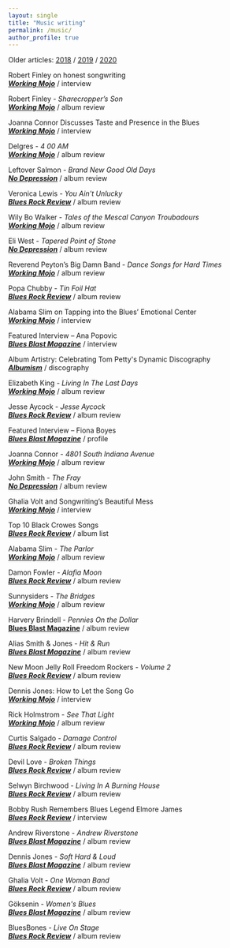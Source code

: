 ```yaml
---
layout: single
title: "Music writing"
permalink: /music/
author_profile: true
---
```

Older articles: [2018](https://steven.ovadia.org/music/2018) / [2019](https://steven.ovadia.org/music/2019) / [2020](https://steven.ovadia.org/music/2020)

Robert Finley on honest songwriting      
[***Working Mojo***](https://www.workingmojo.com/robert-finley-on-honest-songwriting/) / interview

Robert Finley - *Sharecropper’s Son*      
[***Working Mojo***](https://www.workingmojo.com/robert-finely-creates-soulful-memories-on-sharecroppers-son/) / album review

Joanna Connor Discusses Taste and Presence in the Blues    
[***Working Mojo***](https://www.workingmojo.com/joanna-connor-discusses-taste-and-presence-in-the-blues/) / interview

Delgres - *4 00 AM*  
[***Working Mojo***](https://www.workingmojo.com/the-delgres-expand-the-palette-of-the-blues/) / album review

Leftover Salmon - *Brand New Good Old Days*  
[***No Depression***](https://www.nodepression.com/album-reviews/leftover-salmon-brings-pep-to-brand-new-good-old-days) / album review

Veronica Lewis - *You Ain't Unlucky*  
[***Blues Rock Review***](https://bluesrockreview.com/2021/05/veronica-lewis-you-aint-unlucky-review.html) / album review

Wily Bo Walker - *Tales of the Mescal Canyon Troubadours*  
[***Working Mojo***](https://www.workingmojo.com/wily-bo-walker-uses-the-blues-as-a-point-of-departure/) / album review

Eli West - *Tapered Point of Stone*  
[***No Depression***](https://www.nodepression.com/album-reviews/eli-west-makes-every-note-count-on-tapered-point-of-stone) / album review

Reverend Peyton’s Big Damn Band - *Dance Songs for Hard Times*  
[***Working Mojo***](https://www.workingmojo.com/reverend-peytons-big-damn-band-brings-the-80s-to-the-blues/) / album review

Popa Chubby - *Tin Foil Hat*  
[***Blues Rock Review***](https://bluesrockreview.com/2021/04/popa-chubby-tinfoil-hat-review.html) / album review

Alabama Slim on Tapping into the Blues’ Emotional Center    
[***Working Mojo***](https://www.workingmojo.com/alabama-slim-on-tapping-into-the-blues-emotional-center/) / interview

Featured Interview – Ana Popovic    
[***Blues Blast Magazine***](https://www.bluesblastmagazine.com/featured-interview-ana-popovic-2/) / interview

Album Artistry: Celebrating Tom Petty's Dynamic Discography    
[***Albumism***](https://www.albumism.com/discographies?author=5b6b9749562fa7f6152eecfc) / discography

Elizabeth King - *Living In The Last Days*  
[***Working Mojo***](https://www.workingmojo.com/elizabeth-kings-spirituality-is-rooted-in-earthly-challenges/) / album review

Jesse Aycock - *Jesse Aycock*  
[***Blues Rock Review***](https://bluesrockreview.com/2021/04/jesse-aycock-jesse-aycock-review.html) / album review

Featured Interview – Fiona Boyes  
[***Blues Blast Magazine***](https://www.bluesblastmagazine.com/featured-interview-fiona-boyes-2/) / profile

Joanna Connor - *4801 South Indiana Avenue*  
[***Working Mojo***](https://www.workingmojo.com/joanna-connor-shares-nutritious-guitar-candy/) / album review

John Smith - *The Fray*  
[***No Depression***](https://www.nodepression.com/album-reviews/session-work-informs-john-smiths-sensitive-exploration-of-sadness-on-the-fray) / album review

Ghalia Volt and Songwriting’s Beautiful Mess    
[***Working Mojo***](https://www.workingmojo.com/ghalia-volt-and-songwritings-beautiful-mess/) / interview

Top 10 Black Crowes Songs    
[***Blues Rock Review***](https://bluesrockreview.com/2021/03/top-10-black-crowes-songs.html) / album list

Alabama Slim - *The Parlor*  
[***Working Mojo***](https://www.workingmojo.com/alabama-slim-brings-delightful-chaos-to-the-blues/) / album review

Damon Fowler - *Alafia Moon*  
[***Blues Rock Review***](https://bluesrockreview.com/2021/03/damon-fowler-alafia-moon-review.html) / album review

Sunnysiders - *The Bridges*  
[***Working Mojo***](https://www.workingmojo.com/sunnysiders-bridges-review/) / album review

Harvery Brindell - *Pennies On the Dollar*  
[**Blues Blast Magazine**](https://www.bluesblastmagazine.com/harvey-brindell-pennies-on-the-dollar-album-review/) / album review

Alias Smith & Jones - *Hit & Run*  
[***Blues Blast Magazine***](https://www.bluesblastmagazine.com/alias-smith-jones-hit-run-album-review/) / album review

New Moon Jelly Roll Freedom Rockers - *Volume 2*  
[***Blues Rock Review***](https://bluesrockreview.com/2021/03/new-moon-jelly-roll-freedom-rockers-vol-2-review.html) / album review

Dennis Jones: How to Let the Song Go  
[***Working Mojo***](https://www.workingmojo.com/dennis-jones-how-to-let-the-song-go/) / interview

Rick Holmstrom - *See That Light*  
[***Working Mojo***](https://www.workingmojo.com/rick-holmstrom-keeps-the-garage-clean/) / album review

Curtis Salgado - *Damage Control*  
[***Blues Rock Review***](https://bluesrockreview.com/2021/02/curtis-salgado-damage-control-review.html) / album review

Devil Love - *Broken Things*  
[***Blues Rock Review***](https://bluesrockreview.com/2021/02/devil-love-broken-things-review.html) / album review

Selwyn Birchwood - *Living In A Burning House*  
[***Blues Rock Review***](https://bluesrockreview.com/2021/02/selwyn-birchwood-living-in-a-burning-house-review.html) / album review

Bobby Rush Remembers Blues Legend Elmore James  
[***Blues Rock Review***](https://bluesrockreview.com/2021/01/bobby-rush-remembers-blues-legend-elmore-james.html) / interview

Andrew Riverstone - *Andrew Riverstone*  
[***Blues Blast Magazine***](http://www.bluesblastmagazine.com/andrew-riverstone-andrew-riverstone-album-review/) / album review

Dennis Jones - *Soft Hard & Loud*  
[***Blues Blast Magazine***](http://www.bluesblastmagazine.com/dennis-jones-soft-hard-loud-album-review/) / album review

Ghalia Volt - *One Woman Band*  
[***Blues Rock Review***](https://bluesrockreview.com/2021/01/ghalia-volt-one-woman-band-review.html) / album review

Göksenin - *Women's Blues*  
[***Blues Blast Magazine***](http://www.bluesblastmagazine.com/goksenin-womens-blues-album-review/) / album review

BluesBones - *Live On Stage*  
[***Blues Rock Review***](https://bluesrockreview.com/2021/01/the-bluesbones-live-on-stage-review.html) / album review